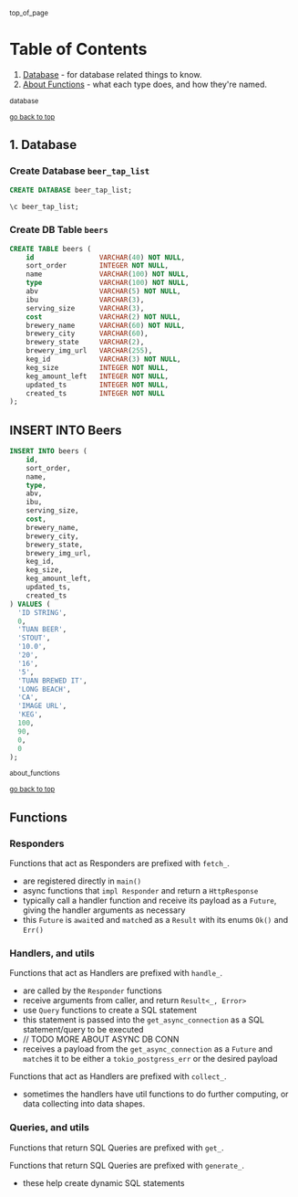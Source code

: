<!-- checkout markdown snippets: pagetop, goback, makelinks, atag, ltag for making links to top of page, and elsewhere -->

<sub><a name="top_of_page">top_of_page</a></sub>
 
# Table of Contents 

1. [Database](#database) - for database related things to know.
2. [About Functions](#about_functions) - what each type does, and how they're named.

<sub><a name="database">database</a></sub>
  
<sub>[go back to top](#top_of_page)</sub>  

## 1. Database 

### Create Database `beer_tap_list`

```sql
CREATE DATABASE beer_tap_list;

\c beer_tap_list;
```

### Create DB Table `beers`

```sql
CREATE TABLE beers (
    id                VARCHAR(40) NOT NULL,
    sort_order        INTEGER NOT NULL,
    name              VARCHAR(100) NOT NULL,
    type              VARCHAR(100) NOT NULL,
    abv               VARCHAR(5) NOT NULL,
    ibu               VARCHAR(3),
    serving_size      VARCHAR(3),
    cost              VARCHAR(2) NOT NULL,
    brewery_name      VARCHAR(60) NOT NULL,
    brewery_city      VARCHAR(60),
    brewery_state     VARCHAR(2),
    brewery_img_url   VARCHAR(255), 
    keg_id            VARCHAR(3) NOT NULL,
    keg_size          INTEGER NOT NULL, 
    keg_amount_left   INTEGER NOT NULL,
    updated_ts        INTEGER NOT NULL,
    created_ts        INTEGER NOT NULL
);
```

## INSERT INTO Beers

```sql
INSERT INTO beers (
    id,
    sort_order,
    name,
    type,
    abv,
    ibu,
    serving_size,
    cost,
    brewery_name,
    brewery_city,
    brewery_state,
    brewery_img_url,
    keg_id,
    keg_size,
    keg_amount_left,
    updated_ts,
    created_ts
) VALUES (
  'ID STRING',
  0,
  'TUAN BEER',
  'STOUT',
  '10.0',
  '20',
  '16',
  '5',
  'TUAN BREWED IT',
  'LONG BEACH',
  'CA',
  'IMAGE URL',
  'KEG',
  100,
  90,
  0,
  0
);
```

<sub><a name="about_functions">about_functions</a></sub>  
  
<sub>[go back to top](#top_of_page)</sub>  

## Functions

### Responders

Functions that act as Responders are prefixed with `fetch_`.

- are registered directly in `main()`
- async functions that `impl Responder` and return a `HttpResponse`
- typically call a handler function and receive its payload as a `Future`, giving the handler arguments as necessary
- this `Future` is `await`ed and `match`ed as a `Result` with its enums `Ok()` and `Err()`

### Handlers, and utils

Functions that act as Handlers are prefixed with `handle_`.  

- are called by the `Responder` functions
- receive arguments from caller, and return `Result<_, Error>`
- use `Query` functions to create a SQL statement
- this statement is passed into the `get_async_connection` as a SQL statement/query to be executed
- // TODO MORE ABOUT ASYNC DB CONN
- receives a payload from the `get_async_connection` as a `Future` and `match`es it to be either a `tokio_postgress_err` or the desired payload

Functions that act as Handlers are prefixed with `collect_`.  

- sometimes the handlers have util functions to do further computing, or data collecting into data shapes.

### Queries, and utils

Functions that return SQL Queries are prefixed with `get_`.  

Functions that return SQL Queries are prefixed with `generate_`.  

- these help create dynamic SQL statements
